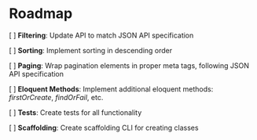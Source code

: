 # Roadmap

[ ] **Filtering**: Update API to match JSON API specification

[ ] **Sorting**: Implement sorting in descending order

[ ] **Paging**: Wrap pagination elements in proper meta tags, following JSON API specification

[ ] **Eloquent Methods**: Implement additional eloquent methods: *firstOrCreate*, *findOrFail*, etc.

[ ] **Tests**: Create tests for all functionality

[ ] **Scaffolding**: Create scaffolding CLI for creating classes
